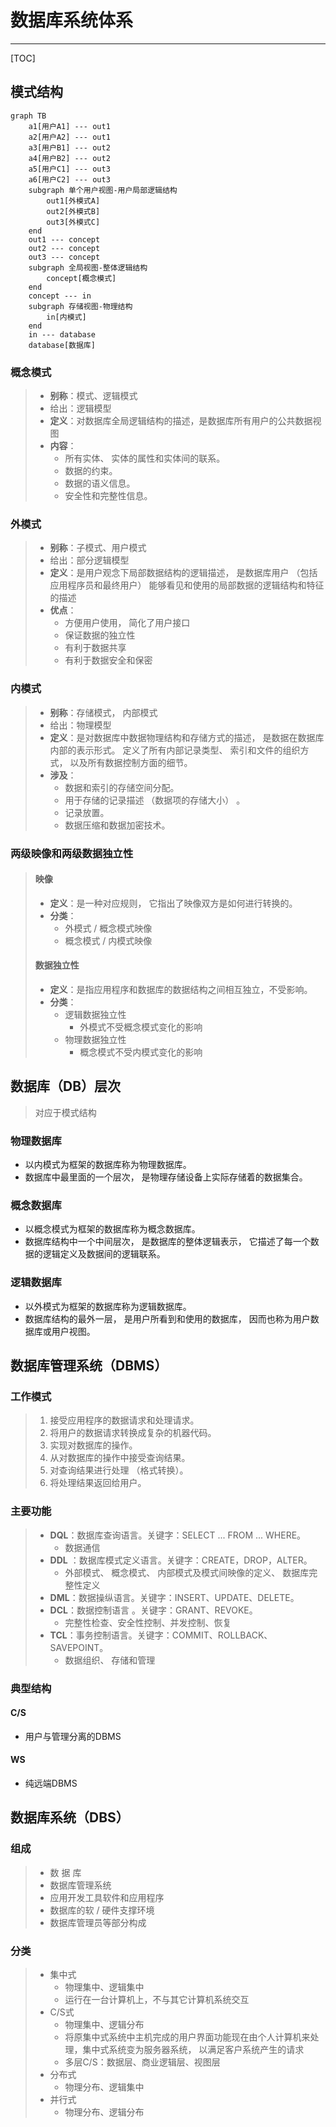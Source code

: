 # 数据库系统体系

-----------------------

[TOC]



## 模式结构

```mermaid
graph TB
	a1[用户A1] --- out1
	a2[用户A2] --- out1
	a3[用户B1] --- out2
	a4[用户B2] --- out2
	a5[用户C1] --- out3
	a6[用户C2] --- out3
	subgraph 单个用户视图-用户局部逻辑结构
		out1[外模式A]
		out2[外模式B]
		out3[外模式C]
	end
	out1 --- concept
	out2 --- concept
	out3 --- concept
	subgraph 全局视图-整体逻辑结构
		concept[概念模式]
	end
	concept --- in
	subgraph 存储视图-物理结构
		in[内模式]
	end
	in --- database
	database[数据库]
```

### 概念模式

> * **别称**：模式、逻辑模式
> * 给出：逻辑模型
> * **定义**：对数据库全局逻辑结构的描述，是数据库所有用户的公共数据视图
> * **内容**：
>   * 所有实体、 实体的属性和实体间的联系。
>   * 数据的约束。
>   * 数据的语义信息。
>   * 安全性和完整性信息。 

### 外模式

> - **别称**：子模式、用户模式
> - 给出：部分逻辑模型
> - **定义**：是用户观念下局部数据结构的逻辑描述， 是数据库用户 （包括应用程序员和最终用户） 能够看见和使用的局部数据的逻辑结构和特征的描述 
> - **优点**：
>   - 方便用户使用， 简化了用户接口
>   - 保证数据的独立性
>   - 有利于数据共享
>   - 有利于数据安全和保密

### 内模式

> - **别称**：存储模式， 内部模式 
> - 给出：物理模型
> - **定义**：是对数据库中数据物理结构和存储方式的描述， 是数据在数据库内部的表示形式。 定义了所有内部记录类型、 索引和文件的组织方式， 以及所有数据控制方面的细节。 
> - **涉及**：
>   - 数据和索引的存储空间分配。
>   - 用于存储的记录描述 （数据项的存储大小） 。
>   - 记录放置。
>   - 数据压缩和数据加密技术。

### 两级映像和两级数据独立性

> #### 映像
>
> * **定义**：是一种对应规则， 它指出了映像双方是如何进行转换的。 
> * **分类**：
>   * 外模式 / 概念模式映像
>   * 概念模式 / 内模式映像
>
> #### 数据独立性
>
> - **定义**：是指应用程序和数据库的数据结构之间相互独立，不受影响。 
> - **分类**：
>   - 逻辑数据独立性
>     - 外模式不受概念模式变化的影响
>   - 物理数据独立性
>     - 概念模式不受内模式变化的影响



## 数据库（DB）层次

> 对应于模式结构

### 物理数据库

* 以内模式为框架的数据库称为物理数据库。
* 数据库中最里面的一个层次， 是物理存储设备上实际存储着的数据集合。

### 概念数据库

* 以概念模式为框架的数据库称为概念数据库。
* 数据库结构中一个中间层次， 是数据库的整体逻辑表示， 它描述了每一个数据的逻辑定义及数据间的逻辑联系。

### 逻辑数据库

* 以外模式为框架的数据库称为逻辑数据库。
* 数据库结构的最外一层， 是用户所看到和使用的数据库， 因而也称为用户数据库或用户视图。 



## 数据库管理系统（DBMS）

### 工作模式

> 1. 接受应用程序的数据请求和处理请求。
> 2. 将用户的数据请求转换成复杂的机器代码。
> 3. 实现对数据库的操作。
> 4. 从对数据库的操作中接受查询结果。
> 5. 对查询结果进行处理 （格式转换）。
> 6. 将处理结果返回给用户。 

### 主要功能

> * **DQL**：数据库查询语言。关键字：SELECT ... FROM ... WHERE。
>   * 数据通信
> * **DDL** ：数据库模式定义语言。关键字：CREATE，DROP，ALTER。
>   * 外部模式、 概念模式、 内部模式及模式间映像的定义、 数据库完整性定义
> * **DML**：数据操纵语言。关键字：INSERT、UPDATE、DELETE。
> * **DCL**：数据控制语言 。关键字：GRANT、REVOKE。
>   * 完整性检查、安全性控制、并发控制、恢复 
> * **TCL**：事务控制语言。关键字：COMMIT、ROLLBACK、SAVEPOINT。
>   * 数据组织、 存储和管理

### 典型结构

#### C/S

* 用户与管理分离的DBMS

#### WS

* 纯远端DBMS



## 数据库系统（DBS）

### 组成

> * 数 据 库
> * 数据库管理系统
> * 应用开发工具软件和应用程序
> * 数据库的软 / 硬件支撑环境
> * 数据库管理员等部分构成 

### 分类

> * 集中式
>   * 物理集中、逻辑集中
>   * 运行在一台计算机上，不与其它计算机系统交互
> * C/S式
>   * 物理集中、逻辑分布
>   * 将原集中式系统中主机完成的用户界面功能现在由个人计算机来处理，集中式系统变为服务器系统， 以满足客户系统产生的请求 
>   * 多层C/S：数据层、商业逻辑层、视图层
> * 分布式
>   * 物理分布、逻辑集中
> * 并行式
>   * 物理分布、逻辑分布